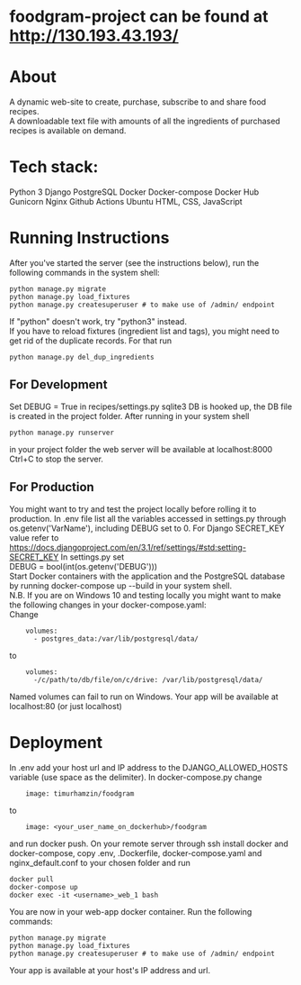 # foodgram-project can be found at http://130.193.43.193/

# About
A dynamic web-site to create, purchase, subscribe to and share food recipes. \
A downloadable text file with amounts of all the ingredients of purchased 
recipes is available on demand.

# Tech stack:

Python 3
Django
PostgreSQL
Docker
Docker-compose
Docker Hub
Gunicorn
Nginx
Github Actions
Ubuntu
HTML, CSS, JavaScript


# Running Instructions
After you've started the server (see the instructions below), 
run the following commands in the system shell:
```buildoutcfg
python manage.py migrate
python manage.py load_fixtures 
python manage.py createsuperuser # to make use of /admin/ endpoint 
```
If "python" doesn't work, try "python3" instead. \
If you have to reload fixtures (ingredient list and tags), you might need to
get rid of the duplicate records. For that run
```buildoutcfg
python manage.py del_dup_ingredients
``` 

## For Development
Set DEBUG = True in recipes/settings.py 
sqlite3 DB is hooked up, the DB file is created in the project folder.
After running in your system shell
```buildoutcfg
python manage.py runserver
```
in your project folder the web server will be available at localhost:8000
Ctrl+C to stop the server.

## For Production
You might want to try and test the project locally before rolling it to production.
In .env file list all the variables accessed in settings.py through os.getenv('VarName'), 
 including DEBUG set to 0.
For Django SECRET_KEY value refer to https://docs.djangoproject.com/en/3.1/ref/settings/#std:setting-SECRET_KEY
In settings.py set \
DEBUG = bool(int(os.getenv('DEBUG'))) \
Start Docker containers with the application and the PostgreSQL database by running
docker-compose up --build in your system shell. \
N.B. If you are on Windows 10 and testing locally you might want to make
the following changes in your docker-compose.yaml: \
Change
```buildoutcfg
    volumes:
      - postgres_data:/var/lib/postgresql/data/
```
to
```buildoutcfg
    volumes:
      -/c/path/to/db/file/on/c/drive: /var/lib/postgresql/data/
```
Named volumes can fail to run on Windows.
Your app will be available at localhost:80 (or just localhost)

# Deployment
In .env add your host url and IP address to the DJANGO_ALLOWED_HOSTS variable
(use space as the delimiter).
In docker-compose.py change 
```buildoutcfg
    image: timurhamzin/foodgram
```
to
```buildoutcfg
    image: <your_user_name_on_dockerhub>/foodgram
```
 and run docker push. On your remote server through ssh 
 install docker and docker-compose, copy .env, .Dockerfile, 
 docker-compose.yaml and nginx_default.conf to your chosen folder and run
 ```buildoutcfg
docker pull
docker-compose up
docker exec -it <username>_web_1 bash
```
You are now in your web-app docker container. Run the following commands:
```
python manage.py migrate
python manage.py load_fixtures 
python manage.py createsuperuser # to make use of /admin/ endpoint 
```
Your app is available at your host's IP address and url.